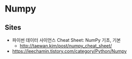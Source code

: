 # Numpy

## Sites
* 파이썬 데이터 사이언스 Cheat Sheet: NumPy 기초, 기본
  - http://taewan.kim/post/numpy_cheat_sheet/
* https://leechamin.tistory.com/category/Python/Numpy
